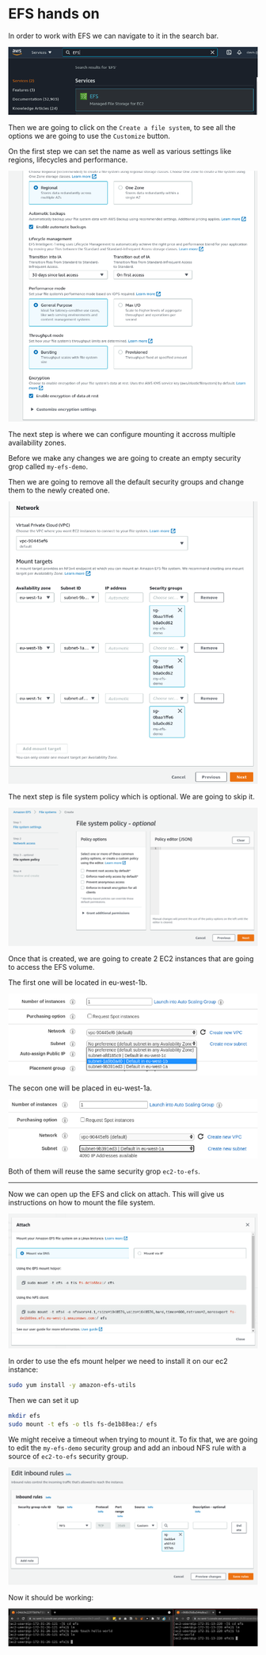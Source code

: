 # EFS hands on

In order to work with EFS we can navigate to it in the search bar.

![](img/2021-09-15-17-50-37.png)

Then we are going to click on the `Create a file system`, to see all the options we are going to use the `Customize` button.

On the first step we can set the name as well as various settings like regions, lifecycles and performance.

![](img/2021-09-15-18-00-30.png)

The next step is where we can configure mounting it accross multiple availability zones.

Before we make any changes we are going to create an empty security grop called `my-efs-demo`.

Then we are going to remove all the default security groups and change them to the newly created one.

![](img/2021-09-15-18-04-24.png)

The next step is file system policy which is optional. We are going to skip it.

![](img/2021-09-15-18-05-22.png)

Once that is created, we are going to create 2 EC2 instances that are going to access the EFS volume.

The first one will be located in eu-west-1b.

![](img/2021-09-15-18-07-28.png)

The secon one will be placed in eu-west-1a.

![](img/2021-09-15-18-08-50.png)

Both of them will reuse the same security grop `ec2-to-efs`.

---

Now we can open up the EFS and click on attach.
This will give us instructions on how to mount the file system.

![](img/2021-09-15-18-10-49.png)

In order to use the efs mount helper we need to install it on our ec2 instance:

```bash
sudo yum install -y amazon-efs-utils
```

Then we can set it up

```bash
mkdir efs
sudo mount -t efs -o tls fs-de1b88ea:/ efs
```

We might receive a timeout when trying to mount it. To fix that, we are going to edit the `my-efs-demo` security group and add an inboud NFS rule with a source of `ec2-to-efs` security group.

![](img/2021-09-15-18-14-36.png)

Now it should be working:

![](img/2021-09-15-18-19-33.png)